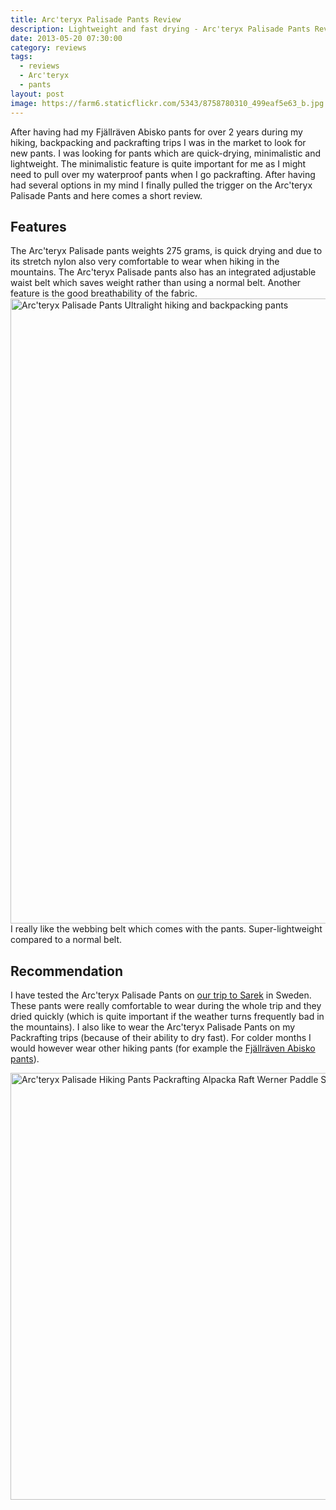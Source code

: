 ```yaml
---
title: Arc'teryx Palisade Pants Review
description: Lightweight and fast drying - Arc'teryx Palisade Pants Review
date: 2013-05-20 07:30:00
category: reviews
tags:
  - reviews
  - Arc'teryx
  - pants
layout: post
image: https://farm6.staticflickr.com/5343/8758780310_499eaf5e63_b.jpg
---
```


After having had my Fjällräven Abisko pants for over 2 years during my hiking, backpacking and packrafting trips I was in the market to look for new pants. I was looking for pants which are quick-drying, minimalistic and lightweight. The minimalistic feature is quite important for me as I might need to pull over my waterproof pants when I go packrafting. After having had several options in my mind I finally pulled the trigger on the Arc'teryx Palisade Pants and here comes a short review.

<amp-img src="https://farm6.staticflickr.com/5343/8758780310_499eaf5e63_b.jpg" layout="responsive" width="1024" height="683" alt="Arc'teryx Palisade Pants"></amp-img>

<!--more-->

## Features
The Arc'teryx Palisade pants weights 275 grams, is quick drying and due to its stretch nylon also very comfortable to wear when hiking in the mountains. The Arc'teryx Palisade pants also has an integrated adjustable waist belt which saves weight rather than using a normal belt. Another feature is the good breathability of the fabric.
<img src="http://farm4.staticflickr.com/3679/8757653835_3d3ffb527e_c.jpg" width="1000" alt="Arc'teryx Palisade Pants Ultralight hiking and backpacking pants">
I really like the webbing belt which comes with the pants. Super-lightweight compared to a normal belt.

## Recommendation
I have tested the Arc'teryx Palisade Pants on <a href="http://hikeventures.com/hiking-and-packrafting-in-sarek-day-1/" target="_self">our trip to Sarek</a> in Sweden. These pants were really comfortable to wear during the whole trip and they dried quickly (which is quite important if the weather turns frequently bad in the mountains). I also like to wear the Arc'teryx Palisade Pants on my Packrafting trips (because of their ability to dry fast). For colder months I would however wear other hiking pants (for example the <a href="http://amzn.to/1BL1ph3">Fjällräven Abisko pants</a>).

<a href="https://www.flickr.com/photos/90204224@N07/14180924087"><img src="https://farm3.staticflickr.com/2934/14180924087_43b2a78a7c_b.jpg" width="1024" height="683" alt="Arc'teryx Palisade Hiking Pants Packrafting Alpacka Raft Werner Paddle Shuna Finland"></a>
